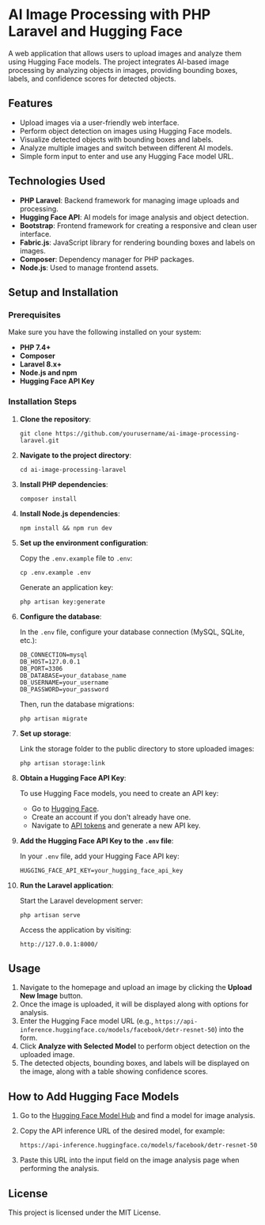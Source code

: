 
# AI Image Processing with PHP Laravel and Hugging Face

A web application that allows users to upload images and analyze them using Hugging Face models. The project integrates AI-based image processing by analyzing objects in images, providing bounding boxes, labels, and confidence scores for detected objects.

## Features

- Upload images via a user-friendly web interface.
- Perform object detection on images using Hugging Face models.
- Visualize detected objects with bounding boxes and labels.
- Analyze multiple images and switch between different AI models.
- Simple form input to enter and use any Hugging Face model URL.

## Technologies Used

- **PHP Laravel**: Backend framework for managing image uploads and processing.
- **Hugging Face API**: AI models for image analysis and object detection.
- **Bootstrap**: Frontend framework for creating a responsive and clean user interface.
- **Fabric.js**: JavaScript library for rendering bounding boxes and labels on images.
- **Composer**: Dependency manager for PHP packages.
- **Node.js**: Used to manage frontend assets.

## Setup and Installation

### Prerequisites

Make sure you have the following installed on your system:

- **PHP 7.4+**
- **Composer**
- **Laravel 8.x+**
- **Node.js and npm**
- **Hugging Face API Key**

### Installation Steps

1. **Clone the repository**:

    ```
    git clone https://github.com/yourusername/ai-image-processing-laravel.git
    ```

2. **Navigate to the project directory**:

    ```
    cd ai-image-processing-laravel
    ```

3. **Install PHP dependencies**:

    ```
    composer install
    ```

4. **Install Node.js dependencies**:

    ```
    npm install && npm run dev
    ```

5. **Set up the environment configuration**:

    Copy the `.env.example` file to `.env`:

    ```
    cp .env.example .env
    ```

    Generate an application key:

    ```
    php artisan key:generate
    ```

6. **Configure the database**:

    In the `.env` file, configure your database connection (MySQL, SQLite, etc.):

    ```
    DB_CONNECTION=mysql
    DB_HOST=127.0.0.1
    DB_PORT=3306
    DB_DATABASE=your_database_name
    DB_USERNAME=your_username
    DB_PASSWORD=your_password
    ```

    Then, run the database migrations:

    ```
    php artisan migrate
    ```

7. **Set up storage**:

    Link the storage folder to the public directory to store uploaded images:

    ```
    php artisan storage:link
    ```

8. **Obtain a Hugging Face API Key**:

    To use Hugging Face models, you need to create an API key:

    - Go to [Hugging Face](https://huggingface.co/).
    - Create an account if you don't already have one.
    - Navigate to [API tokens](https://huggingface.co/settings/tokens) and generate a new API key.

9. **Add the Hugging Face API Key to the `.env` file**:

    In your `.env` file, add your Hugging Face API key:

    ```
    HUGGING_FACE_API_KEY=your_hugging_face_api_key
    ```

10. **Run the Laravel application**:

    Start the Laravel development server:

    ```
    php artisan serve
    ```

    Access the application by visiting:

    ```
    http://127.0.0.1:8000/
    ```

## Usage

1. Navigate to the homepage and upload an image by clicking the **Upload New Image** button.
2. Once the image is uploaded, it will be displayed along with options for analysis.
3. Enter the Hugging Face model URL (e.g., `https://api-inference.huggingface.co/models/facebook/detr-resnet-50`) into the form.
4. Click **Analyze with Selected Model** to perform object detection on the uploaded image.
5. The detected objects, bounding boxes, and labels will be displayed on the image, along with a table showing confidence scores.

## How to Add Hugging Face Models

1. Go to the [Hugging Face Model Hub](https://huggingface.co/models) and find a model for image analysis.
2. Copy the API inference URL of the desired model, for example:

    ```
    https://api-inference.huggingface.co/models/facebook/detr-resnet-50
    ```

3. Paste this URL into the input field on the image analysis page when performing the analysis.

## License

This project is licensed under the MIT License.
